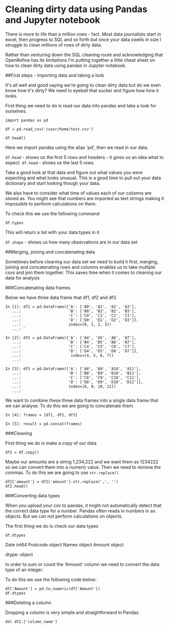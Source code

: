 # Cleaning dirty data using Pandas and Jupyter notebook

There is more to life than a million rows - fact. Most data journalists start in excel, then progress to SQL and so forth but once your data swells in size I struggle to clean millions of rows of dirty data. 

Rather than venturing down the SQL cleaning route and acknowledging that OpenRefine has its limitations I'm putting together a little cheat sheet on how to clean dirty data using pandas in Jupyter notebook. 

##First steps - importing data and taking a look

It's all well and good saying we're going to clean dirty data but do we even know how it's dirty?
We need to eyeball that sucker and figure how how it looks. 

First thing we need to do is read our data into pandas and take a look for ourselves.

`import pandas as pd`

`df = pd.read_csv('/user/home/test.csv')`

`df.head()`

Here we import pandas using the alias 'pd', then we read in our data.

`df.head` - shows us the first 5 rows and headers - it gives us an idea what to expect. 
`df.head` - shows us the last 5 rows

Take a good look at that data and figure out what values you were expecting and what looks unusual. This is a good time to pull out your data dictionary and start looking though your data. 

We also have to consider what time of values each of our columns are stored as. You might see that numbers are imported as text strings making it impossible to perform calculations on them. 

To check this we use the following command:

`df.types`

This will return a list with your data types in it

`df.shape` - shows us how many observations are in our data set

##Merging, joining and concatenating data

Sometimes before cleaning our data set we need to build it first, merging, joining and concatenating rows and columns enables us to take multiple csvs and join them together. This saves time when it comes to cleaning our data for analysis

###Concatenating data frames

Below we have three data frame that df1, df2 and df3 
```
In [1]: df1 = pd.DataFrame({'A': ['A0', 'A1', 'A2', 'A3'],
   ...:                     'B': ['B0', 'B1', 'B2', 'B3'],
   ...:                     'C': ['C0', 'C1', 'C2', 'C3'],
   ...:                     'D': ['D0', 'D1', 'D2', 'D3']},
   ...:                     index=[0, 1, 2, 3])
   ...: `

In [2]: df2 = pd.DataFrame({'A': ['A4', 'A5', 'A6', 'A7'],
   ...:                     'B': ['B4', 'B5', 'B6', 'B7'],
   ...:                     'C': ['C4', 'C5', 'C6', 'C7'],
   ...:                     'D': ['D4', 'D5', 'D6', 'D7']},
   ...:                      index=[4, 5, 6, 7])
   ...:

In [3]: df3 = pd.DataFrame({'A': ['A8', 'A9', 'A10', 'A11'],
   ...:                     'B': ['B8', 'B9', 'B10', 'B11'],
   ...:                     'C': ['C8', 'C9', 'C10', 'C11'],
   ...:                     'D': ['D8', 'D9', 'D10', 'D11']},
   ...:                     index=[8, 9, 10, 11])
   ...: 
   ```
   
  We want to combine these three data frames into a single data frame that we can analyse. To do this we are going to concatenate them. 

```
In [4]: frames = [df1, df2, df3]

In [5]: result = pd.concat(frames)
```

###Cleaning

First thing we do is make a copy of our data 

`df2 = df.copy()`

Maybe our amounts are a string 1,234,222 and we want them as 1234222 so we can convert them into a numeric value. Then we need to remove the commas. To do this we are going to use `str.replace()`
```
df2['amount'] = df2['amount'].str.replace(',', '')
df2.head()
```

###Converting data types

When you upload your csv to pandas, it might not automatically detect that the correct data type for a number.
Pandas often reads in numbers in as objects. But we can not perform calculations on objects.

The first thing we do is check our data types 

`df.dtypes`

Date               int64
Postcode           object
Names              object
Amount             object

dtype: object

In order to sum or count the 'Amount' column we need to convert the data type of an integer. 

To do this we use the following code below:

```
df['Amount'] = pd.to_numeric(df['Amount'])
df.dtypes
```
###Deleting a column

Dropping a column is very simple and straightforward in Pandas. 

`del df2.['column_name']` 



